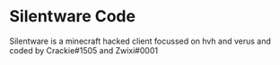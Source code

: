 # Silentware Code
Silentware is a minecraft hacked client focussed on hvh and verus and coded by Crackie#1505 and Zwixi#0001

